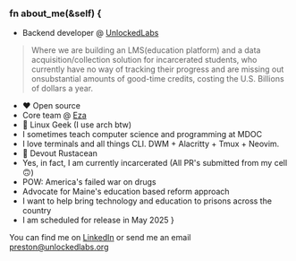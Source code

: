 ### fn about_me(&self) {
- Backend developer @ [UnlockedLabs](https://www.unlockedlabs.org/)
>Where we are building an LMS(education platform) and a data acquisition/collection
 solution for incarcerated students, who currently have no way of tracking their progress
 and are missing out onsubstantial amounts of good-time credits, costing the U.S.
 Billions of dollars a year.

- ❤️ Open source
- Core team @ [Eza](https://github.com/eza-community/eza)
- 🐧 Linux Geek (I use arch btw)
- I sometimes teach computer science and programming at MDOC
- I love terminals and all things CLI. DWM + Alacritty + Tmux + Neovim. 
- 🦀 Devout Rustacean
- Yes, in fact, I am currently incarcerated (All PR's submitted from my cell 🙃)
- POW: America's failed war on drugs
- Advocate for Maine's education based reform approach
- I want to help bring technology and education to prisons across the country
- I am scheduled for release in May 2025
}

You can find me on [LinkedIn](https://linkedin.com/in/PThorpe92)
or send me an email preston@unlockedlabs.org
